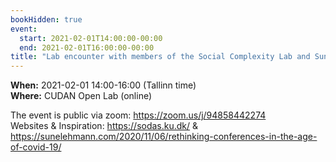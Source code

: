 ```yaml
---
bookHidden: true
event:
  start: 2021-02-01T14:00:00-00:00
  end: 2021-02-01T16:00:00-00:00
title: "Lab encounter with members of the Social Complexity Lab and Sune Lehmann at DTU/SODAS in Copenhagen, Denmark"
---
```


**When:** 2021-02-01 14:00-16:00 (Tallinn time)  
**Where:** CUDAN Open Lab (online)

The event is public via zoom:  https://zoom.us/j/94858442274  
Websites & Inspiration: https://sodas.ku.dk/ & https://sunelehmann.com/2020/11/06/rethinking-conferences-in-the-age-of-covid-19/

